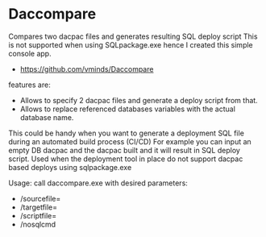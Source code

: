# Daccompare
Compares two dacpac files and generates resulting SQL deploy script
This is not supported when using SQLpackage.exe hence I created this simple console app.

* https://github.com/vminds/Daccompare


features are: 
* Allows to specify 2 dacpac files and generate a deploy script from that.
* Allows to replace referenced databases variables with the actual database name.

This could be handy when you want to generate a deployment SQL file during an automated build process (CI/CD)
For example you can input an empty DB dacpac and the dacpac built and it will result in SQL deploy script.
Used when the deployment tool in place do not support dacpac based deploys using sqlpackage.exe

Usage: call daccompare.exe with desired parameters:

* /sourcefile=<full path to source dacpac file>
* /targetfile=<full path to target dacpac file>
* /scriptfile=<full path to sql script file to generate>
* /nosqlcmd <optional param comment out sqlcmd section>


